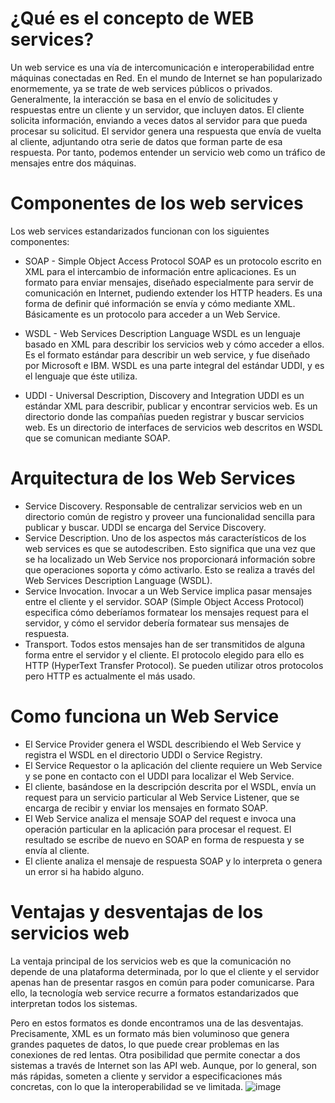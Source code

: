 # ¿Qué es el concepto de WEB services?

Un web service es una vía de intercomunicación e interoperabilidad entre máquinas conectadas en Red. En el mundo de Internet se han popularizado enormemente, 
ya se trate de web services públicos o privados. Generalmente, la interacción se basa en el envío de solicitudes y respuestas entre un cliente y un servidor, 
que incluyen datos. El cliente solicita información, enviando a veces datos al servidor para que pueda procesar su solicitud. El servidor genera una respuesta 
que envía de vuelta al cliente, adjuntando otra serie de datos que forman parte de esa respuesta. Por tanto, podemos entender un servicio web como un tráfico de 
mensajes entre dos máquinas.

# Componentes de los web services
Los web services estandarizados funcionan con los siguientes componentes:​

* SOAP - Simple Object Access Protocol
SOAP es un protocolo escrito en XML para el intercambio de información entre aplicaciones. Es un formato para enviar mensajes, diseñado especialmente para servir de comunicación en Internet, pudiendo extender los HTTP headers. Es una forma de definir qué información se envía y cómo mediante XML. Básicamente es un protocolo para acceder a un Web Service.

* WSDL - Web Services Description Language
WSDL es un lenguaje basado en XML para describir los servicios web y cómo acceder a ellos. Es el formato estándar para describir un web service, y fue diseñado por Microsoft e IBM. WSDL es una parte integral del estándar UDDI, y es el lenguaje que éste utiliza.

* UDDI - Universal Description, Discovery and Integration
UDDI es un estándar XML para describir, publicar y encontrar servicios web. Es un directorio donde las compañías pueden registrar y buscar servicios web. Es un directorio de interfaces de servicios web descritos en WSDL que se comunican mediante SOAP.

# Arquitectura de los Web Services
* Service Discovery. Responsable de centralizar servicios web en un directorio común de registro y proveer una funcionalidad sencilla para publicar y buscar. UDDI se encarga del Service Discovery.
* Service Description. Uno de los aspectos más característicos de los web services es que se autodescriben. Esto significa que una vez que se ha localizado un Web Service nos proporcionará información sobre que operaciones soporta y cómo activarlo. Esto se realiza a través del Web Services Description Language (WSDL).
* Service Invocation. Invocar a un Web Service implica pasar mensajes entre el cliente y el servidor. SOAP (Simple Object Access Protocol) especifica cómo deberíamos formatear los mensajes request para el servidor, y cómo el servidor debería formatear sus mensajes de respuesta.
* Transport. Todos estos mensajes han de ser transmitidos de alguna forma entre el servidor y el cliente. El protocolo elegido para ello es HTTP (HyperText Transfer Protocol). Se pueden utilizar otros protocolos pero HTTP es actualmente el más usado.

# Como funciona un Web Service
* El Service Provider genera el WSDL describiendo el Web Service y registra el WSDL en el directorio UDDI o Service Registry.
* El Service Requestor o la aplicación del cliente requiere un Web Service y se pone en contacto con el UDDI para localizar el Web Service.
* El cliente, basándose en la descripción descrita por el WSDL, envía un request para un servicio particular al Web Service Listener, que se encarga de recibir y enviar los mensajes en formato SOAP.
* El Web Service analiza el mensaje SOAP del request e invoca una operación particular en la aplicación para procesar el request. El resultado se escribe de nuevo en SOAP en forma de respuesta y se envía al cliente.
* El cliente analiza el mensaje de respuesta SOAP y lo interpreta o genera un error si ha habido alguno.

# Ventajas y desventajas de los servicios web
La ventaja principal de los servicios web es que la comunicación no depende de una plataforma determinada, por lo que el cliente y el servidor apenas han de presentar rasgos en común para poder comunicarse. Para ello, la tecnología web service recurre a formatos estandarizados que interpretan todos los sistemas.

Pero en estos formatos es donde encontramos una de las desventajas. Precisamente, XML es un formato más bien voluminoso que genera grandes paquetes de datos, lo que puede crear problemas en las conexiones de red lentas. Otra posibilidad que permite conectar a dos sistemas a través de Internet son las API web. Aunque, por lo general, son más rápidas, someten a cliente y servidor a especificaciones más concretas, con lo que la interoperabilidad se ve limitada.
![image](https://user-images.githubusercontent.com/50559771/140587526-5c7fe684-3232-4eca-bbd4-13c7187a057d.png)
